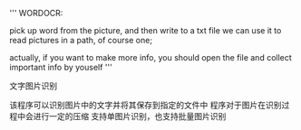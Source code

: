 '''
WORDOCR:

pick up word from the picture, and then write to a txt file
we can use it to read pictures in a path, of course one;

actually, if you want to make more info, you should open the file and collect important info by youself
'''

文字图片识别

该程序可以识别图片中的文字并将其保存到指定的文件中
程序对于图片在识别过程中会进行一定的压缩
支持单图片识别，也支持批量图片识别
